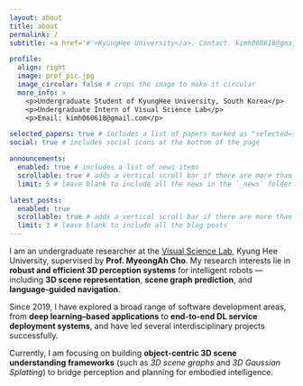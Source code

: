 ```yaml
---
layout: about
title: about
permalink: /
subtitle: <a href='#'>KyungHee University</a>. Contact. kimh060618@gmail.com

profile:
  align: right
  image: prof_pic.jpg
  image_circular: false # crops the image to make it circular
  more_info: >
    <p>Undergraduate Student of KyungHee University, South Korea</p>
    <p>Undergraduate Intern of Visual Science Lab</p>
    <p>Email: kimh060618@gmail.com</p>

selected_papers: true # includes a list of papers marked as "selected={true}"
social: true # includes social icons at the bottom of the page

announcements:
  enabled: true # includes a list of news items
  scrollable: true # adds a vertical scroll bar if there are more than 3 news items
  limit: 5 # leave blank to include all the news in the `_news` folder

latest_posts:
  enabled: true
  scrollable: true # adds a vertical scroll bar if there are more than 3 new posts items
  limit: 3 # leave blank to include all the blog posts
---
```


I am an undergraduate researcher at the [Visual Science Lab](https://vslab.khu.ac.kr/), Kyung Hee University, supervised by **Prof. MyeongAh Cho**. My research interests lie in **robust and efficient 3D perception systems** for intelligent robots — including **3D scene representation**, **scene graph prediction**, and **language-guided navigation**.

Since 2019, I have explored a broad range of software development areas, from **deep learning–based applications** to **end-to-end DL service deployment systems**, and have led several interdisciplinary projects successfully.  

Currently, I am focusing on building **object-centric 3D scene understanding frameworks** (such as *3D scene graphs* and *3D Gaussian Splatting*) to bridge perception and planning for embodied intelligence.


